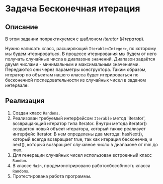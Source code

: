 # Задача Бесконечная итерация

## Описание
В этом задании попрактикуемся с шаблоном *Iterator* (*Итератор*).

Нужно написать класс, расширяющий `Iterable<Integer>`, по которому мы будем итерироваться. В процессе итерирования мы будем от него получать случайные числа в диапазоне значений. Диапазон задаётся двумя числами - минимальным и максимальным значениями. Передаются они через параметры конструктора. Таким образом, итератор по объектам нашего класса будет итерироваться по бесконечной последовательности из случайных чисел в заданом интервале:


## Реализация
1. Создан класс `Randoms`.
2. Реализован требуемый интерфейсом `Iterable` метод 'iterator', возвращающий итератор типа Iterator<Integer>. Внутри метода iterator() создается новый объект итератора, который также реализует интерфейс Iterator<Integer>. В нем определены два метода: hasNext(), который всегда возвращает true, так как итерация бесконечна, и next(), который возвращает случайное число в диапазоне от min до max.
3. Для генерации случайных чисел использован встроенный класс `Random`.
3. В классе `Main`, продемонстрировано работосбособность класса `Randoms`.
4. Протестирована работа программы.